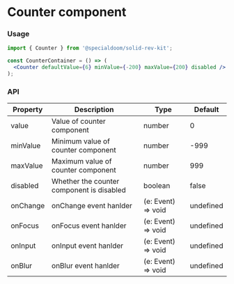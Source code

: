 # Counter component

### Usage

```jsx
import { Counter } from '@specialdoom/solid-rev-kit';

const CounterContainer = () => (
  <Counter defaultValue={6} minValue={-200} maxValue={200} disabled />
);
```

### API

| Property | Description                               | Type               | Default   |
| -------- | ----------------------------------------- | ------------------ | --------- |
| value    | Value of counter component                | number             | 0         |
| minValue | Minimum value of counter component        | number             | -999      |
| maxValue | Maximum value of counter component        | number             | 999       |
| disabled | Whether the counter component is disabled | boolean            | false     |
| onChange | onChange event hanlder                    | (e: Event) => void | undefined |
| onFocus  | onFocus event hanlder                     | (e: Event) => void | undefined |
| onInput  | onInput event hanlder                     | (e: Event) => void | undefined |
| onBlur   | onBlur event hanlder                      | (e: Event) => void | undefined |
